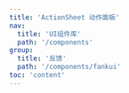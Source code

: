 ```yaml
---
title: 'ActionSheet 动作面板'
nav:
  title: 'UI组件库'
  path: '/components'
group:
  title: '反馈'
  path: '/components/fankui'
toc: 'content'
---
```


<code src="./demos/index.tsx"></code> <API></API>
